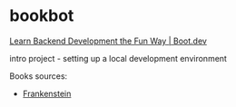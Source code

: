 # bookbot

[Learn Backend Development the Fun Way | Boot.dev](https://www.boot.dev/)

intro project - setting up a local development environment

Books sources:

- [Frankenstein](https://raw.githubusercontent.com/asweigart/codebreaker/master/frankenstein.txt)
